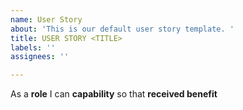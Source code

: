 ```yaml
---
name: User Story
about: 'This is our default user story template. '
title: USER STORY <TITLE>
labels: ''
assignees: ''

---
```


As a **role** I can **capability** so that **received benefit**
